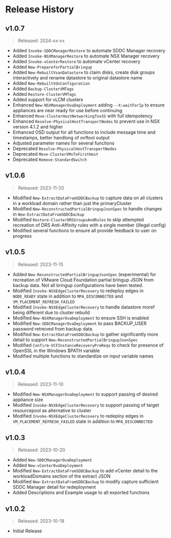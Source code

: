 # Release History

## v1.0.7

> Released: 2024-xx-xx

- Added `Invoke-SDDCManagerRestore` to automate SDDC Manager recovery
- Added `Invoke-NSXManagerRestore` to automate NSX Manager recovery
- Added `Invoke-vCenterRestore` to automate vCenter recovery
- Added `New-PrepareforPartialBringup`
- Added `New-RebuiltVsanDatastore` to claim disks, create disk groups interactively and rename datastore to original datastore name
- Added `New-RebuiltVdsConfiguration`
- Added `Backup-ClusterVMTags`
- Added `Restore-ClusterVMTags`
- Added support for vLCM clusters
- Enhanced `New-NSXManagerOvaDeployment` adding `--X:waitForIp` to ensure appliances are near ready for use before continuing
- Enhanced `Move-ClusterHostNetworkingTovSS` with full idempotency
- Enhanced `Resolve-PhysicalHostTransportNodes` to prevent use in NSX version 4.1.2 and higher
- Enhanced OSD output for all functions to include message time and timestamps, better handlong of ovftool output
- Adjusted parameter names for several functions
- Deprecated `Resolve-PhysicalHostTransportNodes`
- Deprecated `Move-ClusterVMsToFirstHost`
- Deprecated `Remove-StandardSwitch`

## v1.0.6

> Released: 2023-11-20

- Modified `New-ExtractDataFromSDDCBackup` to capture data on all clusters in a workload domain rather than just the primaryCluster
- Modified `New-ReconstructedPartialBringupJsonSpec` to handle changes in `New-ExtractDataFromSDDCBackup`
- Modified `Restore-ClusterDRSGroupsAndRules` to skip attempted recreation of DRS Anti-Affinity rules with a single member (illegal config)
- Modified several functions to ensure all provide feedback to user on progress

## v1.0.5

> Released: 2023-11-15

- Added `New-ReconstructedPartialBringupJsonSpec` (experimental) for recreation of VMware Cloud Foundation partial bringup JSON from backup data. Not all bringup configurations have been tested.
- Modified `Invoke-NSXEdgeClusterRecovery` to redeploy edges in `NODE_READY` state in addition to `MPA_DISCONNECTED` and `VM_PLACEMENT_REFRESH_FAILED`
- Modified `Invoke-NSXEdgeClusterRecovery` to handle datastore moref being different due to cluster rebuild
- Modified `New-NSXManagerOvaDeployment` to ensure SSH is enabled
- Modified `New-SDDCManagerOvaDeployment` to pass BACKUP_USER password retreived from backup data.
- Modified `New-ExtractDataFromSDDCBackup` to gather significantly more detail to support `New-ReconstructedPartialBringupJsonSpec`
- Modified `Confirm-VCFInstanceRecoveryPreReqs` to check for presence of OpenSSL in the Windows $PATH variable
- Modified multiple functions to standardize on input variable names

## v1.0.4

> Released: 2023-11-10

- Modified `New-NSXManagerOvaDeployment` to support passing of desired appliance size
- Modified `Invoke-NSXEdgeClusterRecovery` to support passing of target resourcepool as alternative to cluster
- Modified `Invoke-NSXEdgeClusterRecovery` to redeploy edges in `VM_PLACEMENT_REFRESH_FAILED` state in addition to `MPA_DISCONNECTED`

## v1.0.3

> Released: 2023-10-20

- Added `New-SDDCManagerOvaDeployment`
- Added `New-vCenterOvaDeployment`
- Modified `New-ExtractDataFromSDDCBackup` to add vCenter detail to the workloadDomains section of the extract JSON
- Modified `New-ExtractDataFromSDDCBackup` to modify capture sufficient SDDC Manager detail for redeployment
- Added Descriptions and Example usage to all exported functions 

## v1.0.2

> Released: 2023-10-18

- Initial Release
